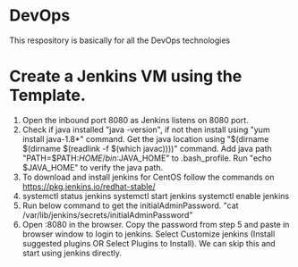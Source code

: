 # DevOps
This respository is basically for all the DevOps technologies

# Create a Jenkins VM using the Template.
1. Open the inbound port 8080 as Jenkins listens on 8080 port.
2. Check if java installed "java -version", if not then install using "yum install java-1.8*" command.
    Get the java location using "$(dirname $(dirname $(readlink -f $(which javac))))" command.
    Add java path "PATH=$PATH:$HOME/bin:$JAVA_HOME" to .bash_profile.
    Run "echo $JAVA_HOME" to verify the java path.
3. To download and install jenkins for CentOS follow the commands on https://pkg.jenkins.io/redhat-stable/ 
4. systemctl status jenkins
    systemctl start jenkins
    systemctl enable jenkins
5. Run below command to get the initialAdminPassword.
    "cat /var/lib/jenkins/secrets/initialAdminPassword"
6. Open <Jenkins-public-IP>:8080 in the browser. Copy the password from step 5 and paste in browser window to login to jenkins.
   Select Customize jenkins (Install suggested plugins OR Select Plugins to Install). We can skip this and start using jenkins directly.
